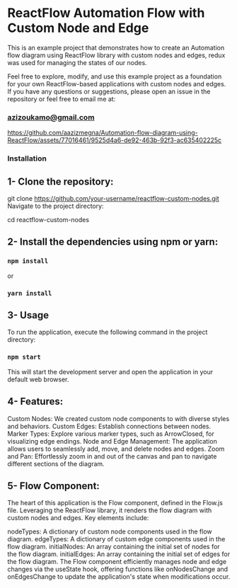 # ReactFlow Automation Flow with Custom Node and Edge

This is an example project that demonstrates how to create an Automation flow diagram using ReactFlow library with custom nodes and edges, redux was used for managing the states of our nodes.

Feel free to explore, modify, and use this example project as a foundation for your own ReactFlow-based applications with custom nodes and edges. If you have any questions or suggestions, please open an issue in the repository or feel free to email me at:

### azizoukamo@gmail.com

https://github.com/aazizmegna/Automation-flow-diagram-using-ReactFlow/assets/77016461/9525d4a6-de92-463b-92f3-ac635402225c


### Installation

## 1- Clone the repository:

git clone https://github.com/your-username/reactflow-custom-nodes.git
Navigate to the project directory:

cd reactflow-custom-nodes

## 2- Install the dependencies using npm or yarn:

### `npm install`

or

### `yarn install`

## 3- Usage

To run the application, execute the following command in the project directory:

### `npm start`

This will start the development server and open the application in your default web browser.

## 4- Features:

Custom Nodes: We created custom node components to with diverse styles and behaviors.
Custom Edges: Establish connections between nodes.
Marker Types: Explore various marker types, such as ArrowClosed, for visualizing edge endings.
Node and Edge Management: The application allows users to seamlessly add, move, and delete nodes and edges.
Zoom and Pan: Effortlessly zoom in and out of the canvas and pan to navigate different sections of the diagram.

## 5- Flow Component:

The heart of this application is the Flow component, defined in the Flow.js file. Leveraging the ReactFlow library, it renders the flow diagram with custom nodes and edges. Key elements include:

nodeTypes: A dictionary of custom node components used in the flow diagram.
edgeTypes: A dictionary of custom edge components used in the flow diagram.
initialNodes: An array containing the initial set of nodes for the flow diagram.
initialEdges: An array containing the initial set of edges for the flow diagram.
The Flow component efficiently manages node and edge changes via the useState hook, offering functions like onNodesChange and onEdgesChange to update the application's state when modifications occur.




